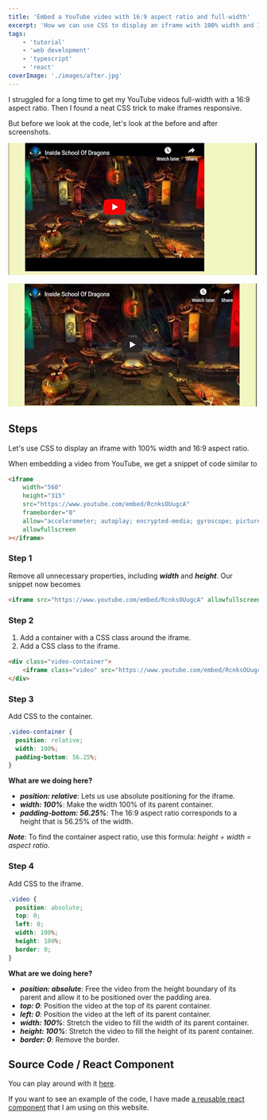 ```yaml
---
title: 'Embed a YouTube video with 16:9 aspect ratio and full-width'
excerpt: 'How we can use CSS to display an iframe with 100% width and 16:9 aspect ratio so that we can display YouTube videos to be full-width with a 16:9 aspect ratio'
tags:
    - 'tutorial'
    - 'web development'
    - 'typescript'
    - 'react'
coverImage: './images/after.jpg'
---
```


I struggled for a long time to get my YouTube videos full-width with a 16:9 aspect ratio. Then I found a neat CSS trick to make iframes responsive.

But before we look at the code, let's look at the before and after screenshots.

![Before](./images/before.jpg)

![After](./images/after.jpg)

## Steps

Let's use CSS to display an iframe with 100% width and 16:9 aspect ratio.

When embedding a video from YouTube, we get a snippet of code similar to

```html
<iframe
    width="560"
    height="315"
    src="https://www.youtube.com/embed/RcnksOUugcA"
    frameborder="0"
    allow="accelerometer; autoplay; encrypted-media; gyroscope; picture-in-picture"
    allowfullscreen
></iframe>
```

### Step 1

Remove all unnecessary properties, including _**width**_ and _**height**_. Our snippet now becomes

```html
<iframe src="https://www.youtube.com/embed/RcnksOUugcA" allowfullscreen></iframe>
```

### Step 2

1. Add a container with a CSS class around the iframe.
1. Add a CSS class to the iframe.

```html
<div class="video-container">
    <iframe class="video" src="https://www.youtube.com/embed/RcnksOUugcA" allowfullscreen></iframe>
</div>
```

### Step 3

Add CSS to the container.

```CSS
.video-container {
  position: relative;
  width: 100%;
  padding-bottom: 56.25%;
}
```

**What are we doing here?**

-   **_position: relative_**: Lets us use absolute positioning for the iframe.
-   **_width: 100%_**: Make the width 100% of its parent container.
-   **_padding-bottom: 56.25%_**: The 16:9 aspect ratio corresponds to a height that is 56.25% of the width.

**_Note_**: To find the container aspect ratio, use this formula: _height ÷ width = aspect ratio_.

### Step 4

Add CSS to the iframe.

```CSS
.video {
  position: absolute;
  top: 0;
  left: 0;
  width: 100%;
  height: 100%;
  border: 0;
}
```

**What are we doing here?**

-   **_position: absolute_**: Free the video from the height boundary of its parent and allow it to be positioned over the padding area.
-   **_top: 0_**: Position the video at the top of its parent container.
-   **_left: 0_**: Position the video at the left of its parent container.
-   **_width: 100%_**: Stretch the video to fill the width of its parent container.
-   **_height: 100%_**: Stretch the video to fill the height of its parent container.
-   **_border: 0_**: Remove the border.

## Source Code / React Component

You can play around with it [here](https://gatsby-shared-library.netlify.com/?path=/story/video--basic-usage).

If you want to see an example of the code, I have made [a reusable react component](https://github.com/AnkurSheel/gatsby_shared_library/blob/master/src/02-components/video/index.tsx) that I am using on this website.
